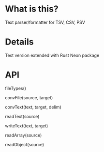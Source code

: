 # What is this?

Text parser/formatter for TSV, CSV, PSV

# Details

Test version extended with Rust Neon package

# API

fileTypes()

convFile(source, target)

convText(text, target, delim)

readText(source)

writeText(text, target)

readArray(source)

readObject(source)
